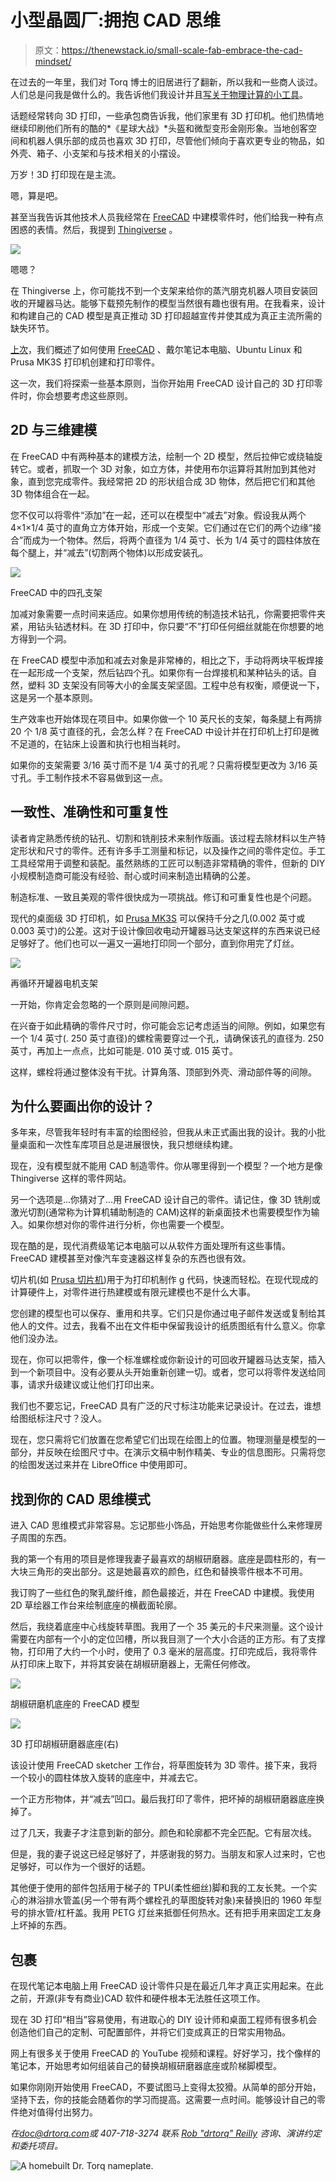 # 小型晶圆厂:拥抱 CAD 思维

> 原文：<https://thenewstack.io/small-scale-fab-embrace-the-cad-mindset/>

在过去的一年里，我们对 Torq 博士的旧居进行了翻新，所以我和一些商人谈过。人们总是问我是做什么的。我告诉他们我设计并且[写关于物理计算的小工具](https://thenewstack.io/physical-computing-types-see-github-a-little-differently/)。

话题经常转向 3D 打印，一些承包商告诉我，他们家里有 3D 打印机。他们热情地继续印刷他们所有的酷的*《星球大战》*头盔和微型变形金刚形象。当地创客空间和机器人俱乐部的成员也喜欢 3D 打印，尽管他们倾向于喜欢更专业的物品，如外壳、箱子、小支架和与技术相关的小摆设。

万岁！3D 打印现在是主流。

嗯，算是吧。

甚至当我告诉其他技术人员我经常在 [FreeCAD](https://www.freecadweb.org/) 中建模零件时，他们给我一种有点困惑的表情。然后，我提到 [Thingiverse](https://www.thingiverse.com/) 。

![](img/83161aa5764c8cbf6d75ae4c3e564722.png)

嗯嗯？

在 Thingiverse 上，你可能找不到一个支架来给你的蒸汽朋克机器人项目安装回收的开罐器马达。能够下载预先制作的模型当然很有趣也很有用。在我看来，设计和构建自己的 CAD 模型是真正推动 3D 打印超越宣传并使其成为真正主流所需的缺失环节。

[上次](https://thenewstack.io/small-scale-fab-make-parts-with-free-open-source-software/)，我们概述了如何使用 [FreeCAD](https://www.freecadweb.org/) 、戴尔笔记本电脑、Ubuntu Linux 和 Prusa MK3S 打印机创建和打印零件。

这一次，我们将探索一些基本原则，当你开始用 FreeCAD 设计自己的 3D 打印零件时，你会想要考虑这些原则。

## 2D 与三维建模

在 FreeCAD 中有两种基本的建模方法，绘制一个 2D 模型，然后拉伸它或绕轴旋转它。或者，抓取一个 3D 对象，如立方体，并使用布尔运算将其附加到其他对象，直到您完成零件。我经常把 2D 的形状组合成 3D 物体，然后把它们和其他 3D 物体组合在一起。

您不仅可以将零件“添加”在一起，还可以在模型中“减去”对象。假设我从两个 4×1×1/4 英寸的直角立方体开始，形成一个支架。它们通过在它们的两个边缘“接合”而成为一个物体。然后，将两个直径为 1/4 英寸、长为 1/4 英寸的圆柱体放在每个腿上，并“减去”(切割两个物体)以形成安装孔。

![](img/04d700d0ef9c1660333206984982420c.png)

FreeCAD 中的四孔支架

加减对象需要一点时间来适应。如果你想用传统的制造技术钻孔，你需要把零件夹紧，用钻头钻透材料。在 3D 打印中，你只要“不”打印任何细丝就能在你想要的地方得到一个洞。

在 FreeCAD 模型中添加和减去对象是非常棒的，相比之下，手动将两块平板焊接在一起形成一个支架，然后钻四个孔。如果你有一台焊接机和某种钻头的话。自然，塑料 3D 支架没有同等大小的金属支架坚固。工程中总有权衡，顺便说一下，这是另一个基本原则。

生产效率也开始体现在项目中。如果你做一个 10 英尺长的支架，每条腿上有两排 20 个 1/8 英寸直径的孔，会怎么样？在 FreeCAD 中设计并在打印机上打印是微不足道的，在钻床上设置和执行也相当耗时。

如果你的支架需要 3/16 英寸而不是 1/4 英寸的孔呢？只需将模型更改为 3/16 英寸孔。手工制作技术不容易做到这一点。

## 一致性、准确性和可重复性

读者肯定熟悉传统的钻孔、切割和铣削技术来制作版画。该过程去除材料以生产特定形状和尺寸的零件。还有许多手工测量和标记，以及操作之间的零件定位。手工工具经常用于调整和装配。虽然熟练的工匠可以制造非常精确的零件，但新的 DIY 小规模制造商可能没有经验、耐心或时间来制造出精确的公差。

制造标准、一致且美观的零件很快成为一项挑战。修订和可重复性也是个问题。

现代的桌面级 3D 打印机，如 [Prusa MK3S](https://www.prusa3d.com/category/original-prusa-i3-mk3s/) 可以保持千分之几(0.002 英寸或 0.003 英寸)的公差。这对于设计像回收电动开罐器马达支架这样的东西来说已经足够好了。他们也可以一遍又一遍地打印同一个部分，直到你用完了灯丝。

![](img/5449a70b5e981f081c225076e392c273.png)

再循环开罐器电机支架

一开始，你肯定会忽略的一个原则是间隙问题。

在兴奋于如此精确的零件尺寸时，你可能会忘记考虑适当的间隙。例如，如果您有一个 1/4 英寸(. 250 英寸直径)的螺栓需要穿过一个孔，请确保该孔的直径为. 250 英寸，再加上一点点，比如可能是. 010 英寸或. 015 英寸。

这样，螺栓将通过整体没有干扰。计算角落、顶部到外壳、滑动部件等的间隙。

## 为什么要画出你的设计？

多年来，尽管我年轻时有丰富的绘图经验，但我从未正式画出我的设计。我的小批量桌面和一次性车库项目总是进展很快，我只想继续构建。

现在，没有模型就不能用 CAD 制造零件。你从哪里得到一个模型？一个地方是像 Thingiverse 这样的零件网站。

另一个选项是…你猜对了…用 FreeCAD 设计自己的零件。请记住，像 3D 铣削或激光切割(通常称为计算机辅助制造的 CAM)这样的新桌面技术也需要模型作为输入。如果你想对你的零件进行分析，你也需要一个模型。

现在酷的是，现代消费级笔记本电脑可以从软件方面处理所有这些事情。FreeCAD 建模甚至对像汽车变速器这样复杂的东西也很有效。

切片机(如 [Prusa 切片机](https://www.prusa3d.com/page/prusaslicer_424/))用于为打印机制作 g 代码，快速而轻松。在现代现成的计算硬件上，对零件进行热建模或有限元建模也不是什么大事。

您创建的模型也可以保存、重用和共享。它们只是你通过电子邮件发送或复制给其他人的文件。过去，我看不出在文件柜中保留我设计的纸质图纸有什么意义。你拿他们没办法。

现在，你可以把零件，像一个标准螺栓或你新设计的可回收开罐器马达支架，插入到一个新项目中。没有必要从头开始重新创建一切。或者，您可以将零件发送给同事，请求升级建议或让他们打印出来。

我们也不要忘记，FreeCAD 具有广泛的尺寸标注功能来记录设计。在过去，谁想给图纸标注尺寸？没人。

现在，您只需将它们放置在您希望它们出现在绘图上的位置。物理测量是模型的一部分，并反映在绘图尺寸中。在演示文稿中制作精美、专业的信息图形。只需将您的绘图发送过来并在 LibreOffice 中使用即可。

## 找到你的 CAD 思维模式

进入 CAD 思维模式非常容易。忘记那些小饰品，开始思考你能做些什么来修理房子周围的东西。

我的第一个有用的项目是修理我妻子最喜欢的胡椒研磨器。底座是圆柱形的，有一大块三角形的突出部分。这是她最喜欢的颜色，红色和替换零件根本不可用。

我订购了一些红色的聚乳酸纤维，颜色最接近，并在 FreeCAD 中建模。我使用 2D 草绘器工作台来绘制底座的横截面轮廓。

然后，我绕着底座中心线旋转草图。我用了一个 35 美元的卡尺来测量。这个设计需要在内部有一个小的定位凹槽，所以我目测了一个大小合适的正方形。有了支撑物，打印用了大约一个小时，使用了 0.3 毫米的层高度。打印完成后，我将零件从打印床上取下，并将其安装在胡椒研磨器上，无需任何修改。

![](img/1b5c12f11bd8eefa0d3c34e996286a29.png)

胡椒研磨机底座的 FreeCAD 模型

![](img/d86438beae795773c94766cc70fbeb17.png)

3D 打印胡椒研磨器底座(右)

该设计使用 FreeCAD sketcher 工作台，将草图旋转为 3D 零件。接下来，我将一个较小的圆柱体放入旋转的底座中，并减去它。

一个正方形物体，并“减去”凹口。最后我打印了零件，把坏掉的胡椒研磨器底座换掉了。

过了几天，我妻子才注意到新的部分。颜色和轮廓都不完全匹配。它有层次线。

但是，我的妻子说这已经足够好了，并感谢我的努力。当朋友和家人过来时，它也足够好，可以作为一个很好的话题。

其他便于使用的部件包括用于梯子的 TPU(柔性细丝)脚和我的工友长凳。一个实心的淋浴排水管盖(另一个带有两个螺栓孔的草图旋转对象)来替换旧的 1960 年型号的排水管/杠杆盖。我用 PETG 灯丝来抵御任何热水。还有把手用来固定工友身上坏掉的东西。

## 包裹

在现代笔记本电脑上用 FreeCAD 设计零件只是在最近几年才真正实用起来。在此之前，开源(非专有商业)CAD 软件和硬件根本无法胜任这项工作。

现在 3D 打印“相当”容易使用，有进取心的 DIY 设计师和桌面工程师有很多机会创造他们自己的定制、可配置部件，并将它们变成真正的日常实用物品。

网上有很多关于使用 FreeCAD 的 YouTube 视频和课程。好好学习，找个像样的笔记本，开始思考如何组装自己的替换胡椒研磨器底座或阶梯脚模型。

如果你刚刚开始使用 FreeCAD，不要试图马上变得太狡猾。从简单的部分开始，坚持下去，你的技能会随着你的学习而提高。这需要一点时间。能够设计自己的零件绝对值得付出努力。

*在[doc@drtorq.com](mailto:doc@drtorq.com)或 407-718-3274 联系 [Rob "drtorq" Reilly](/author/rob-reilly/) 咨询、演讲约定和委托项目。*

![A homebuilt Dr. Torq nameplate.](img/0555a81bc6b35da74507470c09626e8b.png)

<svg xmlns:xlink="http://www.w3.org/1999/xlink" viewBox="0 0 68 31" version="1.1"><title>Group</title> <desc>Created with Sketch.</desc></svg>